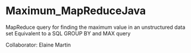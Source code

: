 Maximum_MapReduceJava
=====================

MapReduce query for finding the maximum value in an unstructured data set
Equivalent to a SQL GROUP BY and MAX query

Collaborator: Elaine Martin
